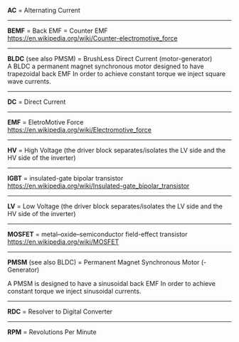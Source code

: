 
**AC** = Alternating Current
***

**BEMF** = Back EMF = Counter EMF  
https://en.wikipedia.org/wiki/Counter-electromotive_force
***

**BLDC**   (see also PMSM) = BrushLess Direct Current (motor-generator)  
A BLDC a permanent magnet synchronous motor designed to have trapezoidal back EMF 
In order to achieve constant torque we inject square wave currents.
***

**DC** = Direct Current
***

**EMF** = EletroMotive Force  
https://en.wikipedia.org/wiki/Electromotive_force
***

**HV** = High Voltage (the driver block separates/isolates the LV side and the HV side of the inverter)
***

**IGBT** = insulated-gate bipolar transistor  
https://en.wikipedia.org/wiki/Insulated-gate_bipolar_transistor
***

**LV** = Low Voltage (the driver block separates/isolates the LV side and the HV side of the inverter)
***

**MOSFET** = metal–oxide–semiconductor field-effect transistor  
https://en.wikipedia.org/wiki/MOSFET
***

**PMSM** (see also BLDC) = Permanent Magnet Synchronous Motor (-Generator)

A PMSM is designed to have a sinusoidal back EMF
In order to achieve constant torque we inject sinusoidal currents.
***

**RDC** = Resolver to Digital Converter
***

**RPM** = Revolutions Per Minute

